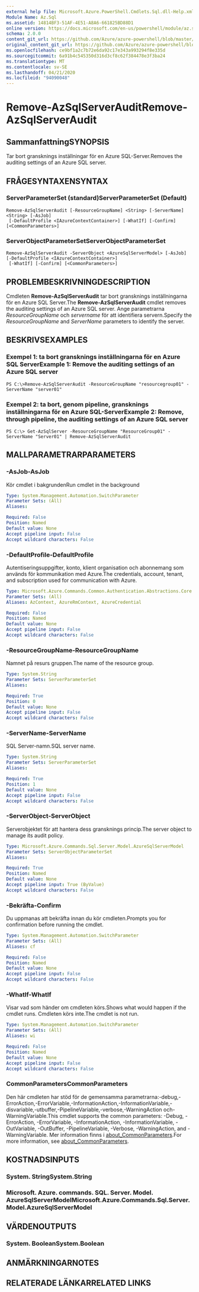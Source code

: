 ```yaml
---
external help file: Microsoft.Azure.PowerShell.Cmdlets.Sql.dll-Help.xml
Module Name: Az.Sql
ms.assetid: 14814BF3-51AF-4E51-A8A6-661825BD88D1
online version: https://docs.microsoft.com/en-us/powershell/module/az.sql/Remove-AzSqlServerAudit
schema: 2.0.0
content_git_url: https://github.com/Azure/azure-powershell/blob/master/src/Sql/Sql/help/Remove-AzSqlServerAudit.md
original_content_git_url: https://github.com/Azure/azure-powershell/blob/master/src/Sql/Sql/help/Remove-AzSqlServerAudit.md
ms.openlocfilehash: ce9bf1a2c7b72e6da92c17e343a993294f8e335d
ms.sourcegitcommit: 6a91b4c545350d316d3cf8c62f384478e3f3ba24
ms.translationtype: MT
ms.contentlocale: sv-SE
ms.lasthandoff: 04/21/2020
ms.locfileid: "94090048"
---
```

# <span data-ttu-id="1b6d1-101">Remove-AzSqlServerAudit</span><span class="sxs-lookup"><span data-stu-id="1b6d1-101">Remove-AzSqlServerAudit</span></span>

## <span data-ttu-id="1b6d1-102">Sammanfattning</span><span class="sxs-lookup"><span data-stu-id="1b6d1-102">SYNOPSIS</span></span>
<span data-ttu-id="1b6d1-103">Tar bort gransknings inställningar för en Azure SQL-Server.</span><span class="sxs-lookup"><span data-stu-id="1b6d1-103">Removes the auditing settings of an Azure SQL server.</span></span>

## <span data-ttu-id="1b6d1-104">FRÅGESYNTAXEN</span><span class="sxs-lookup"><span data-stu-id="1b6d1-104">SYNTAX</span></span>

### <span data-ttu-id="1b6d1-105">ServerParameterSet (standard)</span><span class="sxs-lookup"><span data-stu-id="1b6d1-105">ServerParameterSet (Default)</span></span>
```
Remove-AzSqlServerAudit [-ResourceGroupName] <String> [-ServerName] <String> [-AsJob]
 [-DefaultProfile <IAzureContextContainer>] [-WhatIf] [-Confirm] [<CommonParameters>]
```

### <span data-ttu-id="1b6d1-106">ServerObjectParameterSet</span><span class="sxs-lookup"><span data-stu-id="1b6d1-106">ServerObjectParameterSet</span></span>
```
Remove-AzSqlServerAudit -ServerObject <AzureSqlServerModel> [-AsJob] [-DefaultProfile <IAzureContextContainer>]
 [-WhatIf] [-Confirm] [<CommonParameters>]
```

## <span data-ttu-id="1b6d1-107">PROBLEMBESKRIVNING</span><span class="sxs-lookup"><span data-stu-id="1b6d1-107">DESCRIPTION</span></span>
<span data-ttu-id="1b6d1-108">Cmdleten **Remove-AzSqlServerAudit** tar bort gransknings inställningarna för en Azure SQL Server.</span><span class="sxs-lookup"><span data-stu-id="1b6d1-108">The **Remove-AzSqlServerAudit** cmdlet removes the auditing settings of an Azure SQL server.</span></span>
<span data-ttu-id="1b6d1-109">Ange parametrarna *ResourceGroupName* och *servername* för att identifiera servern.</span><span class="sxs-lookup"><span data-stu-id="1b6d1-109">Specify the *ResourceGroupName* and *ServerName* parameters to identify the server.</span></span>

## <span data-ttu-id="1b6d1-110">BESKRIVS</span><span class="sxs-lookup"><span data-stu-id="1b6d1-110">EXAMPLES</span></span>

### <span data-ttu-id="1b6d1-111">Exempel 1: ta bort gransknings inställningarna för en Azure SQL Server</span><span class="sxs-lookup"><span data-stu-id="1b6d1-111">Example 1: Remove the auditing settings of an Azure SQL server</span></span>
```
PS C:\>Remove-AzSqlServerAudit -ResourceGroupName "resourcegroup01" -ServerName "server01"
```

### <span data-ttu-id="1b6d1-112">Exempel 2: ta bort, genom pipeline, gransknings inställningarna för en Azure SQL-Server</span><span class="sxs-lookup"><span data-stu-id="1b6d1-112">Example 2: Remove, through pipeline, the auditing settings of an Azure SQL server</span></span>
```
PS C:\> Get-AzSqlServer -ResourceGroupName "ResourceGroup01" -ServerName "Server01" | Remove-AzSqlServerAudit
```

## <span data-ttu-id="1b6d1-113">MALLPARAMETRAR</span><span class="sxs-lookup"><span data-stu-id="1b6d1-113">PARAMETERS</span></span>

### <span data-ttu-id="1b6d1-114">-AsJob</span><span class="sxs-lookup"><span data-stu-id="1b6d1-114">-AsJob</span></span>
<span data-ttu-id="1b6d1-115">Kör cmdlet i bakgrunden</span><span class="sxs-lookup"><span data-stu-id="1b6d1-115">Run cmdlet in the background</span></span>

```yaml
Type: System.Management.Automation.SwitchParameter
Parameter Sets: (All)
Aliases:

Required: False
Position: Named
Default value: None
Accept pipeline input: False
Accept wildcard characters: False
```

### <span data-ttu-id="1b6d1-116">-DefaultProfile</span><span class="sxs-lookup"><span data-stu-id="1b6d1-116">-DefaultProfile</span></span>
<span data-ttu-id="1b6d1-117">Autentiseringsuppgifter, konto, klient organisation och abonnemang som används för kommunikation med Azure.</span><span class="sxs-lookup"><span data-stu-id="1b6d1-117">The credentials, account, tenant, and subscription used for communication with Azure.</span></span>

```yaml
Type: Microsoft.Azure.Commands.Common.Authentication.Abstractions.Core.IAzureContextContainer
Parameter Sets: (All)
Aliases: AzContext, AzureRmContext, AzureCredential

Required: False
Position: Named
Default value: None
Accept pipeline input: False
Accept wildcard characters: False
```

### <span data-ttu-id="1b6d1-118">-ResourceGroupName</span><span class="sxs-lookup"><span data-stu-id="1b6d1-118">-ResourceGroupName</span></span>
<span data-ttu-id="1b6d1-119">Namnet på resurs gruppen.</span><span class="sxs-lookup"><span data-stu-id="1b6d1-119">The name of the resource group.</span></span>

```yaml
Type: System.String
Parameter Sets: ServerParameterSet
Aliases:

Required: True
Position: 0
Default value: None
Accept pipeline input: False
Accept wildcard characters: False
```

### <span data-ttu-id="1b6d1-120">-ServerName</span><span class="sxs-lookup"><span data-stu-id="1b6d1-120">-ServerName</span></span>
<span data-ttu-id="1b6d1-121">SQL Server-namn.</span><span class="sxs-lookup"><span data-stu-id="1b6d1-121">SQL server name.</span></span>

```yaml
Type: System.String
Parameter Sets: ServerParameterSet
Aliases:

Required: True
Position: 1
Default value: None
Accept pipeline input: False
Accept wildcard characters: False
```

### <span data-ttu-id="1b6d1-122">-ServerObject</span><span class="sxs-lookup"><span data-stu-id="1b6d1-122">-ServerObject</span></span>
<span data-ttu-id="1b6d1-123">Serverobjektet för att hantera dess gransknings princip.</span><span class="sxs-lookup"><span data-stu-id="1b6d1-123">The server object to manage its audit policy.</span></span>

```yaml
Type: Microsoft.Azure.Commands.Sql.Server.Model.AzureSqlServerModel
Parameter Sets: ServerObjectParameterSet
Aliases:

Required: True
Position: Named
Default value: None
Accept pipeline input: True (ByValue)
Accept wildcard characters: False
```

### <span data-ttu-id="1b6d1-124">-Bekräfta</span><span class="sxs-lookup"><span data-stu-id="1b6d1-124">-Confirm</span></span>
<span data-ttu-id="1b6d1-125">Du uppmanas att bekräfta innan du kör cmdleten.</span><span class="sxs-lookup"><span data-stu-id="1b6d1-125">Prompts you for confirmation before running the cmdlet.</span></span>

```yaml
Type: System.Management.Automation.SwitchParameter
Parameter Sets: (All)
Aliases: cf

Required: False
Position: Named
Default value: None
Accept pipeline input: False
Accept wildcard characters: False
```

### <span data-ttu-id="1b6d1-126">-WhatIf</span><span class="sxs-lookup"><span data-stu-id="1b6d1-126">-WhatIf</span></span>
<span data-ttu-id="1b6d1-127">Visar vad som händer om cmdleten körs.</span><span class="sxs-lookup"><span data-stu-id="1b6d1-127">Shows what would happen if the cmdlet runs.</span></span> <span data-ttu-id="1b6d1-128">Cmdleten körs inte.</span><span class="sxs-lookup"><span data-stu-id="1b6d1-128">The cmdlet is not run.</span></span>

```yaml
Type: System.Management.Automation.SwitchParameter
Parameter Sets: (All)
Aliases: wi

Required: False
Position: Named
Default value: None
Accept pipeline input: False
Accept wildcard characters: False
```

### <span data-ttu-id="1b6d1-129">CommonParameters</span><span class="sxs-lookup"><span data-stu-id="1b6d1-129">CommonParameters</span></span>
<span data-ttu-id="1b6d1-130">Den här cmdleten har stöd för de gemensamma parametrarna:-debug,-ErrorAction,-ErrorVariable,-InformationAction,-InformationVariable,-disvariable,-utbuffer,-PipelineVariable,-verbose,-WarningAction och-WarningVariable.</span><span class="sxs-lookup"><span data-stu-id="1b6d1-130">This cmdlet supports the common parameters: -Debug, -ErrorAction, -ErrorVariable, -InformationAction, -InformationVariable, -OutVariable, -OutBuffer, -PipelineVariable, -Verbose, -WarningAction, and -WarningVariable.</span></span> <span data-ttu-id="1b6d1-131">Mer information finns i [about_CommonParameters](http://go.microsoft.com/fwlink/?LinkID=113216).</span><span class="sxs-lookup"><span data-stu-id="1b6d1-131">For more information, see [about_CommonParameters](http://go.microsoft.com/fwlink/?LinkID=113216).</span></span>

## <span data-ttu-id="1b6d1-132">KOSTNADS</span><span class="sxs-lookup"><span data-stu-id="1b6d1-132">INPUTS</span></span>

### <span data-ttu-id="1b6d1-133">System. String</span><span class="sxs-lookup"><span data-stu-id="1b6d1-133">System.String</span></span>

### <span data-ttu-id="1b6d1-134">Microsoft. Azure. commands. SQL. Server. Model. AzureSqlServerModel</span><span class="sxs-lookup"><span data-stu-id="1b6d1-134">Microsoft.Azure.Commands.Sql.Server.Model.AzureSqlServerModel</span></span>

## <span data-ttu-id="1b6d1-135">VÄRDEN</span><span class="sxs-lookup"><span data-stu-id="1b6d1-135">OUTPUTS</span></span>

### <span data-ttu-id="1b6d1-136">System. Boolean</span><span class="sxs-lookup"><span data-stu-id="1b6d1-136">System.Boolean</span></span>

## <span data-ttu-id="1b6d1-137">ANMÄRKNINGAR</span><span class="sxs-lookup"><span data-stu-id="1b6d1-137">NOTES</span></span>

## <span data-ttu-id="1b6d1-138">RELATERADE LÄNKAR</span><span class="sxs-lookup"><span data-stu-id="1b6d1-138">RELATED LINKS</span></span>
